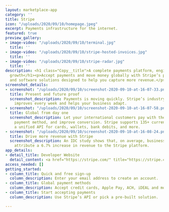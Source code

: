 ```yaml
---
layout: marketplace-app
category: ''
title: Stripe
icon: "/uploads/2020/09/10/homepage.jpeg"
excerpt: Payments infrastructure for the internet.
featured: true
preview_gallery:
- image-video: "/uploads/2020/09/10/terminal.jpg"
  title: ''
- image-video: "/uploads/2020/09/10/stripe-hosted-invoices.jpg"
  title: ''
- image-video: "/uploads/2020/09/10/stripe-radar.jpg"
  title: ''
description: <h1 class="Copy__title">A complete payments platform, engineered for
  growth</h1><p>Accept payments and move money globally with Stripe’s powerful APIs
  and software solutions designed to help you capture more revenue.</p>
screenshot_details:
- screenshot: "/uploads/2020/09/10/screenshot-2020-09-10-at-16-07-33.png"
  title: Present and future proof
  screenshot_description: Payments is moving quickly. Stripe’s industry-leading platform
    improves every week and helps your business adapt.
- screenshot: "/uploads/2020/09/10/screenshot-2020-09-10-at-16-07-58.png"
  title: Global from day one
  screenshot_description: Let your international customers pay with their preferred
    payment method, and improve conversion. Stripe supports 135+ currencies and offers
    a unified API for cards, wallets, bank debits, and more.
- screenshot: "/uploads/2020/09/10/screenshot-2020-09-10-at-16-08-24.png"
  title: Drive more revenue with Stripe
  screenshot_description: An IDC study shows that, on average, businesses using Stripe
    attribute a 6.7% increase in revenue to the Stripe platform.
app_details:
- detail_title: Developer Website
  detail_content: <a href="https://stripe.com/" title="https://stripe.com/">https://stripe.com/</a>
access_needed: []
getting_started:
- column_title: Quick and free sign‑up
  column_description: Enter your email address to create an account.
- column_title: Global payment methods
  column_description: Accept credit cards, Apple Pay, ACH, iDEAL and more.
- column_title: Start accepting payments
  column_description: Use Stripe’s API or pick a pre-built solution.

---
```

